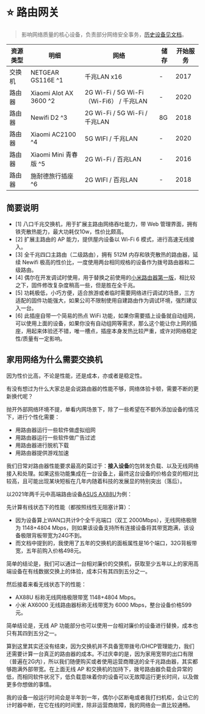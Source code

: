 # ⭐️ 路由网关

> 影响网络质量的核心设备，负责部分网络安全事务，[历史设备见文档](../devices/README.md)。

| 资源类型 | 明细 | 网络 | 储存 | 开始服务 |
| --- | --- | --- | --- | --- |
| 交换机 | NETGEAR GS116E ^1 | 千兆LAN x16 | - | 2017 |
| 路由器 | Xiaomi AIot AX 3600 ^2 | 2G Wi-Fi / 5G Wi-Fi（Wi-Fi6） / 千兆LAN | - | 2020 |
| 路由器 | Newifi D2 ^3 | 2G Wi-Fi / 5G Wi-Fi / 千兆LAN | 8G | 2018 |
| 路由器 | Xiaomi AC2100 ^4 | 5G WIFI / 千兆LAN | - | 2020 |
| 路由器 | Xiaomi Mini 青春版 ^5 | 2G Wi-Fi / 百兆LAN | - | 2016 |
| 路由器 | 施耐德旅行插座 ^6 | 2G WIFI / 百兆LAN | - | 2018 |

## 简要说明

- [1] 八口千兆交换机，用于扩展主路由网络吞吐能力，带 Web 管理界面，拥有铁壳散热能力，最大功耗仅10w，性价比颇高。
- [2] 扩展主路由的 AP 能力，提供屋内设备以 Wi-Fi 6 模式，进行高速无线接入。
- [3] 全千兆四口主路由（二级路由），拥有 512M 内存和铁壳散热的路由器，延续 Newifi 极高的性价比，一度使用两台相同规格的设备作为拨号路由器和二级路由。
- [4] 偶尔在开发调试时使用，用于替换之前使用的[小米路由器第一版](./handbook/devices/XiaoMi-Route-Mini.md)，相比较之下，固件修改复杂度稍高一些，但是胜在全千兆。
- [5] 功耗极低，小巧方便，适合旅游或者临时需要网络进行调试的场景，三方适配的固件功能强大，如果公司不限制使用自建路由作为调试环境，强烈建议入一台。
- [6] 此插座自带一个简易的热点 WiFi 功能，如果你需要插上设备就自动组网，可以使用上面的设备，如果你没有自动组网等需求，那么这个能让你上网的插座，用起来体验还不错，唯一槽点，插座本身发热比较严重，或许对网络稳定性/质量有一定影响。

## 家用网络为什么需要交换机

因为性价比高，不论是性能，还是成本，亦或者是稳定性。

有没有想过为什么大家总是会说路由器的性能不够，网络体验卡顿，需要不断的更新换代呢？

抛开外部网络环境不提，单看内网场景下，除了一些希望在不额外添加设备的情况下，进行个性化需要：

- 用路由器运行一些软件做虚拟组网
- 用路由器运行一些软件做广告过滤
- 用路由器进行脱机下载
- 用路由器提供游戏加速

我们日常对路由器性能要求最高的莫过于：**接入设备**的包转发负载、以及无线网络接入和处理。如果这些功能集成在一台设备上，最终这台设备的价格会变的相对比较高，且可能出现某块短板在几年内随着科技的发展显的特别突出（落后）。

以2021年两千元中高端路由设备[ASUS AX88U](https://www.asus.com/Networking-IoT-Servers/WiFi-Routers/ASUS-Gaming-Routers/RT-AX88U/techspec/)为例：

先计算有线状态下的性能（都按照线性无阻塞计算）：

- 因为设备算上WAN口共计9个全千兆端口（双工 2000Mbps），无线网络极限为 1148+4804 Mbps，则如果该设备支持所有连接设备将其带宽跑满，该设备极限背板带宽为24G不到。
- 而文档中提到的，我使用了五年的交换机的面板属性是16个端口，32G背板带宽，五年前购入价格498元。

简单的结论是，我们可以通过一台相对廉价的交换机，获取至少五年以上的家用高端设备在有线数据交换上的体验，成本只有其四到五分之一。

然后接着来看无线状态下的性能：

- AX88U 标称无线网络极限带宽 1148+4804 Mbps。
- 小米 AX6000 无线路由器标称无线带宽为 6000 Mbps，整台设备价格599元。

简单结论是，无线 AP 功能部分也可以使用一台相对廉价的设备进行替换，成本也只有其四到五分之一。

算到这里其实还没有结束，因为交换机并不具备宽带拨号/DHCP管理能力，我们还需要计算一台真正的路由器的成本。不过庆幸的是，因为家用宽带的出口有限（普遍在2G内），所以我们随便购买或者使用运营商赠送的全千兆路由器，其实都够跑满外部带宽。在上面无线 AP 和交换机的加持下，拨号路由器负载会异常的低，而相同软件状况下，低负载意味着你的设备可以无故障运行更长时间，以及做更多你想做的事情。

我的设备一般运行时间会是半年到一年，偶尔小区断电或者我打扫机柜，会让它的计时器中断，在它在线的时间里，除非运营商故障，我的网络会一直比较通畅。

